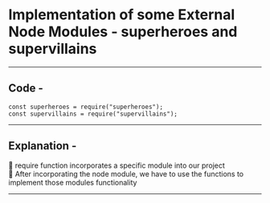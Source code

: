 # Implementation of some External Node Modules - superheroes and supervillains  
---
## Code -  
```
const superheroes = require("superheroes");
const supervillains = require("supervillains");
```

<hr>

## Explanation -  
🔵 require function incorporates a specific module into our project  
🔵 After incorporating the node module, we have to use the functions to implement those modules functionality 

<hr>

